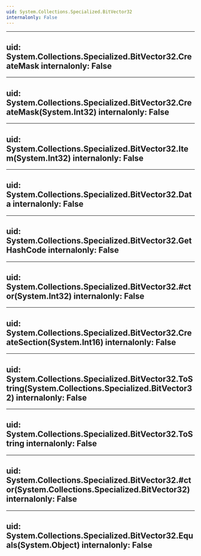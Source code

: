 ```yaml
---
uid: System.Collections.Specialized.BitVector32
internalonly: False
---
```


---
uid: System.Collections.Specialized.BitVector32.CreateMask
internalonly: False
---

---
uid: System.Collections.Specialized.BitVector32.CreateMask(System.Int32)
internalonly: False
---

---
uid: System.Collections.Specialized.BitVector32.Item(System.Int32)
internalonly: False
---

---
uid: System.Collections.Specialized.BitVector32.Data
internalonly: False
---

---
uid: System.Collections.Specialized.BitVector32.GetHashCode
internalonly: False
---

---
uid: System.Collections.Specialized.BitVector32.#ctor(System.Int32)
internalonly: False
---

---
uid: System.Collections.Specialized.BitVector32.CreateSection(System.Int16)
internalonly: False
---

---
uid: System.Collections.Specialized.BitVector32.ToString(System.Collections.Specialized.BitVector32)
internalonly: False
---

---
uid: System.Collections.Specialized.BitVector32.ToString
internalonly: False
---

---
uid: System.Collections.Specialized.BitVector32.#ctor(System.Collections.Specialized.BitVector32)
internalonly: False
---

---
uid: System.Collections.Specialized.BitVector32.Equals(System.Object)
internalonly: False
---
